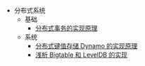 + 分布式系统
  + 基础
    + [分布式事务的实现原理](https://draveness.me/distributed-transaction-principle)
  + 系统
    + [分布式键值存储 Dynamo 的实现原理](https://draveness.me/dynamo)
    + [浅析 Bigtable 和 LevelDB 的实现](https://draveness.me/bigtable-leveldb)
